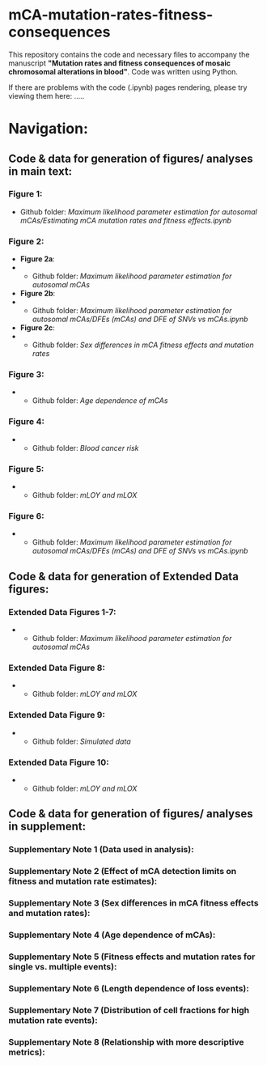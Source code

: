 # mCA-mutation-rates-fitness-consequences
This repository contains the code and necessary files to accompany the manuscript **"Mutation rates and fitness consequences of mosaic chromosomal alterations in blood"**. Code was written using Python. 

If there are problems with the code (.ipynb) pages rendering, please try viewing them here: .....

# Navigation:
## Code & data for generation of figures/ analyses in main text:
### Figure 1:
- Github folder: _Maximum likelihood parameter estimation for autosomal mCAs/Estimating mCA mutation rates and fitness effects.ipynb_

### Figure 2:
- **Figure 2a**:
- - Github folder: _Maximum likelihood parameter estimation for autosomal mCAs_
- **Figure 2b**:
- - Github folder: _Maximum likelihood parameter estimation for autosomal mCAs/DFEs (mCAs) and DFE of SNVs vs mCAs.ipynb_
- **Figure 2c**:
- - Github folder: _Sex differences in mCA fitness effects and mutation rates_
    
### Figure 3:
- - Github folder: _Age dependence of mCAs_
    
### Figure 4:
- - Github folder: _Blood cancer risk_
  
### Figure 5:
- - Github folder: _mLOY and mLOX_
  
### Figure 6:
- - Github folder: _Maximum likelihood parameter estimation for autosomal mCAs/DFEs (mCAs) and DFE of SNVs vs mCAs.ipynb_

 
## Code & data for generation of Extended Data figures:
### Extended Data Figures 1-7:
- - Github folder: _Maximum likelihood parameter estimation for autosomal mCAs_
 
### Extended Data Figure 8:
- - Github folder: _mLOY and mLOX_

### Extended Data Figure 9:
- - Github folder: _Simulated data_
 
### Extended Data Figure 10:
- - Github folder: _mLOY and mLOX_


## Code & data for generation of figures/ analyses in supplement:
### Supplementary Note 1 (Data used in analysis):

### Supplementary Note 2 (Effect of mCA detection limits on fitness and mutation rate estimates):

### Supplementary Note 3 (Sex differences in mCA fitness effects and mutation rates):

### Supplementary Note 4 (Age dependence of mCAs):

### Supplementary Note 5 (Fitness effects and mutation rates for single vs. multiple events):

### Supplementary Note 6 (Length dependence of loss events):

### Supplementary Note 7 (Distribution of cell fractions for high mutation rate events):

### Supplementary Note 8 (Relationship with more descriptive metrics):
